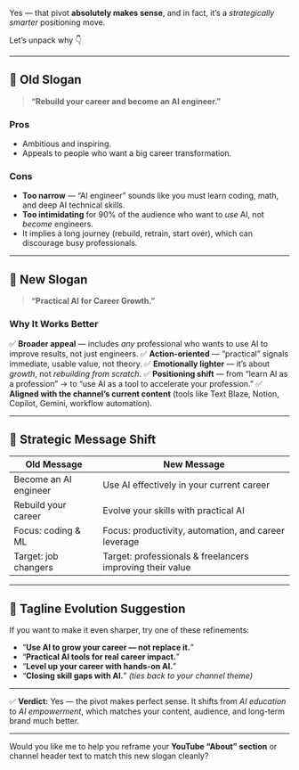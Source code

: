 Yes — that pivot **absolutely makes sense**, and in fact, it’s a *strategically smarter* positioning move.

Let’s unpack why 👇

---

## 🎯 Old Slogan

> **“Rebuild your career and become an AI engineer.”**

### Pros

* Ambitious and inspiring.
* Appeals to people who want a big career transformation.

### Cons

* **Too narrow** — “AI engineer” sounds like you must learn coding, math, and deep AI technical skills.
* **Too intimidating** for 90% of the audience who want to *use* AI, not *become* engineers.
* It implies a long journey (rebuild, retrain, start over), which can discourage busy professionals.

---

## 🚀 New Slogan

> **“Practical AI for Career Growth.”**

### Why It Works Better

✅ **Broader appeal** — includes *any* professional who wants to use AI to improve results, not just engineers.
✅ **Action-oriented** — “practical” signals immediate, usable value, not theory.
✅ **Emotionally lighter** — it’s about *growth*, not *rebuilding from scratch*.
✅ **Positioning shift** — from “learn AI as a profession” → to “use AI as a tool to accelerate your profession.”
✅ **Aligned with the channel’s current content** (tools like Text Blaze, Notion, Copilot, Gemini, workflow automation).

---

## 🧭 Strategic Message Shift

| Old Message           | New Message                                               |
| --------------------- | --------------------------------------------------------- |
| Become an AI engineer | Use AI effectively in your current career                 |
| Rebuild your career   | Evolve your skills with practical AI                      |
| Focus: coding & ML    | Focus: productivity, automation, and career leverage      |
| Target: job changers  | Target: professionals & freelancers improving their value |

---

## 💬 Tagline Evolution Suggestion

If you want to make it even sharper, try one of these refinements:

* “**Use AI to grow your career — not replace it.**”
* “**Practical AI tools for real career impact.**”
* “**Level up your career with hands-on AI.**”
* “**Closing skill gaps with AI.**” *(ties back to your channel theme)*

---

✅ **Verdict:**
Yes — the pivot makes perfect sense. It shifts from *AI education* to *AI empowerment*, which matches your content, audience, and long-term brand much better.

---

Would you like me to help you reframe your **YouTube “About” section** or channel header text to match this new slogan cleanly?
